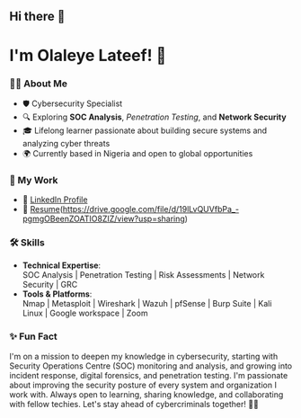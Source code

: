 ## Hi there 👋  
# I'm Olaleye Lateef! 🔐

### 👨‍💻 About Me
- 🛡️ Cybersecurity Specialist
- 🔍 Exploring **SOC Analysis**, *Penetration Testing*, and **Network Security**
- 🎓 Lifelong learner passionate about building secure systems and analyzing cyber threats
- 🌍 Currently based in Nigeria and open to global opportunities

### 💼 My Work
- 🔗 [LinkedIn Profile](https://www.linkedin.com/in/olaleye-lateef-opeyemi-39885b292)
- 📄 [Resume](#)(https://drive.google.com/file/d/19lLvQUVfbPa_-pgmgOBeenZOATIO8ZIZ/view?usp=sharing)

### 🛠️ Skills
- **Technical Expertise**:  
 SOC Analysis | Penetration Testing | Risk Assessments | Network Security | GRC 
- **Tools & Platforms**:  
  Nmap | Metasploit | Wireshark | Wazuh | pfSense | Burp Suite | Kali Linux | Google workspace | Zoom

### ✨ Fun Fact
I'm on a mission to deepen my knowledge in cybersecurity, starting with Security Operations Centre (SOC) monitoring and analysis, and growing into incident response, digital forensics, and penetration testing. I'm passionate about improving the security posture of every system and organization I work with. Always open to learning, sharing knowledge, and collaborating with fellow techies. Let's stay ahead of cybercriminals together! 🔐🚀

